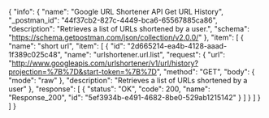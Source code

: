 {
  "info": {
    "name": "Google URL Shortener API Get URL History",
    "_postman_id": "44f37cb2-827c-4449-bca6-65567885ca86",
    "description": "Retrieves a list of URLs shortened by a user.",
    "schema": "https://schema.getpostman.com/json/collection/v2.0.0/"
  },
  "item": [
    {
      "name": "short url",
      "item": [
        {
          "id": "2d665214-ea4b-4128-aaad-1f389c025c48",
          "name": "urlshortener.url.list",
          "request": {
            "url": "http://www.googleapis.com/urlshortener/v1/url/history?projection=%7B%7D&start-token=%7B%7D",
            "method": "GET",
            "body": {
              "mode": "raw"
            },
            "description": "Retrieves a list of URLs shortened by a user"
          },
          "response": [
            {
              "status": "OK",
              "code": 200,
              "name": "Response_200",
              "id": "5ef3934b-e491-4682-8be0-529ab1215142"
            }
          ]
        }
      ]
    }
  ]
}